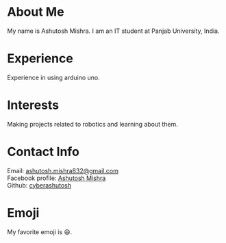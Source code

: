 # About Me
My name is Ashutosh Mishra. I am an IT student at Panjab University, India.
# Experience
Experience in using arduino uno.
# Interests
 Making projects related to robotics and learning about them.
# Contact Info
Email: [ashutosh.mishra832@gmail.com](mailto:ashutosh.mishra832@gmail.com)   
Facebook profile: [Ashutosh Mishra](https://www.facebook.com/ashutosh.mishra)    
Github: [cyberashutosh](https://github.com/cyberashutosh)
# Emoji
My favorite emoji is :smile:. 